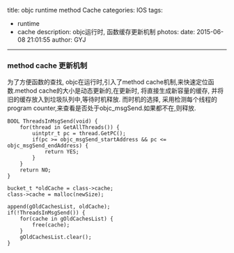 title: objc runtime method Cache
categories: IOS
tags:
  - runtime 
  - cache
description: objc运行时, 函数缓存更新机制
photos:
date: 2015-06-08 21:01:55
author: GYJ
---
### method cache 更新机制
为了方便函数的查找, objc在运行时,引入了method cache机制,来快速定位函数.method cache的大小是动态更新的,在更新时, 将直接生成新容量的缓存, 并将旧的缓存放入到垃圾队列中,等待时机释放. 而时机的选择, 采用检测每个线程的program counter,来查看是否处于objc_msgSend.如果都不在,则释放.
```
BOOL ThreadsInMsgSend(void) {
    for(thread in GetAllThreads()) {
        uintptr_t pc = thread.GetPC();
        if(pc >= objc_msgSend_startAddress && pc <= objc_msgSend_endAddress) {
            return YES;
        }
    }
    return NO;
}

bucket_t *oldCache = class->cache;
class->cache = malloc(newSize);

append(gOldCachesList, oldCache);
if(!ThreadsInMsgSend()) {
    for(cache in gOldCachesList) {
        free(cache);
    }
    gOldCachesList.clear();
}
```


